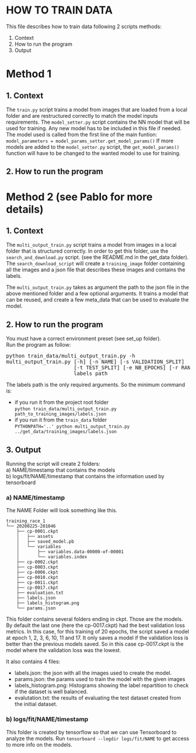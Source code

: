 # HOW TO TRAIN DATA

This file describes how to train data following 2 scripts methods:
1. Context
2. How to run the program
3. Output


# Method 1

## 1. Context
The `train.py` script trains a model from images that are loaded from a local folder and are restructured correctly to match the model inputs requirements.
The `model_setter.py` script contains the NN model that will be used for training. Any new model has to be included in this file if needed.
The model used is called from the first line of the main funtion: 
`model_parameters = model_params_setter.get_model_params()`
If more models are added to the `model_setter.py` script, the `get_model_params()` function will have to be changed to the wanted model to use for training.

## 2. How to run the program


# Method 2 (see Pablo for more details)

## 1. Context 
The `multi_output_train.py` script trains a model from images in a local folder that is structured correctly.
In order to get this folder, use the `search_and_download.py` script. (see the README.md in the get_data folder). 
The `search_download_script` will create a `training_image` folder containing all the images and a json file that 
describes these images and contains the labels. 

The `multi_output_train.py` takes as argument the path to the json file in the above mentioned folder and a few optional arguments.
It trains a model that can be reused, and create a few meta_data that can be used to evaluate the model.


## 2. How to run the program
You must have a correct environment preset (see set_up folder).  
Run the program as follow:

<pre>
python train_data/multi_output_train.py -h
multi_output_train.py [-h] [-n NAME] [-s VALIDATION_SPLIT]
                      [-t TEST_SPLIT] [-e NB_EPOCHS] [-r RANDOM_SEED]
                      labels_path
</pre>

The labels path is the only required arguments. So the minimum command is:  
- if you run it from the project root folder  
```python train_data/multi_output_train.py path_to_training_images/labels.json```
- if you run it from the `train_data` folder  
```PYTHONPATH='..' python multi_output_train.py ../get_data/training_images/labels.json```


## 3. Output  
  
Running the script will create 2 folders:  
a) NAME/timestamp that contains the models  
b) logs/fit/NAME/timestamp that contains the information used by tensorboard  
  
### a) NAME/timestamp  
The NAME Folder will look something like this.
```tree training_race_1
training_race_1
└── 20200225-201046
    ├── cp-0001.ckpt
    │   ├── assets
    │   ├── saved_model.pb
    │   └── variables
    │       ├── variables.data-00000-of-00001
    │       └── variables.index
    ├── cp-0002.ckpt
    ├── cp-0003.ckpt
    ├── cp-0006.ckpt
    ├── cp-0010.ckpt
    ├── cp-0011.ckpt
    ├── cp-0017.ckpt
    ├── evaluation.txt
    ├── labels.json
    ├── labels_histogram.png
    └── params.json
```  



This folder contains several folders ending in ckpt. Those are the models. By default the last one 
(here the cp-0017.ckpt) had the best validation loss metrics. 
In this case, for this training of 20 epochs, the script saved a model at epoch 1, 2, 3, 6, 10, 
11 and 17. It only saves a model if the validation loss is better than the previous models saved. So in this case 
cp-0017.ckpt is the model where the validation loss was the lowest.

It also contains 4 files:
- labels.json: the json with all the images used to create the model.
- params.json: the params used to train the model with the given images
- labels_histogram.png: Histograms showing the label repartition to check if the dataset is well balanced.
- evalutation.txt: the results of evaluating the test dataset created from the initial dataset.


### b) logs/fit/NAME/timestamp 
This folder is created by tensorflow so that we can use Tensorboard to analyze the models.
Run `tensorboard --logdir logs/fit/NAME` to get access to more info on the models.
